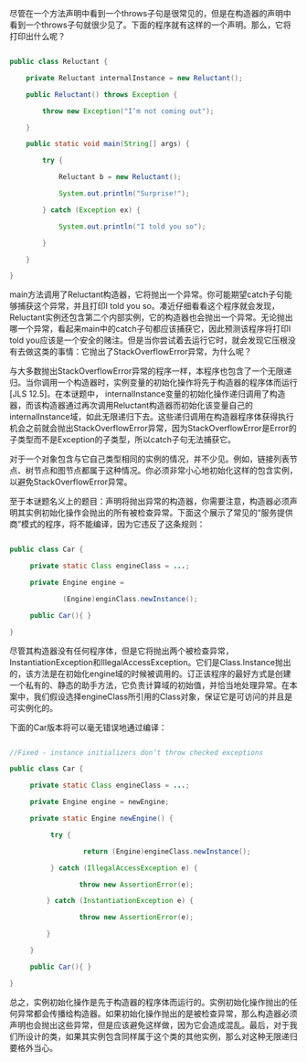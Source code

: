 尽管在一个方法声明中看到一个throws子句是很常见的，但是在构造器的声明中看到一个throws子句就很少见了。下面的程序就有这样的一个声明。那么，它将打印出什么呢？ 
```java  
public class Reluctant {
    private Reluctant internalInstance = new Reluctant();
    public Reluctant() throws Exception {
        throw new Exception("I‘m not coming out");
    }
    public static void main(String[] args) {
        try {
            Reluctant b = new Reluctant();
            System.out.println("Surprise!");
        } catch (Exception ex) {
            System.out.println("I told you so");
        }
    }
}
```
main方法调用了Reluctant构造器，它将抛出一个异常。你可能期望catch子句能够捕获这个异常，并且打印I told you so。凑近仔细看看这个程序就会发现，Reluctant实例还包含第二个内部实例，它的构造器也会抛出一个异常。无论抛出哪一个异常，看起来main中的catch子句都应该捕获它，因此预测该程序将打印I told you应该是一个安全的赌注。但是当你尝试着去运行它时，就会发现它压根没有去做这类的事情：它抛出了StackOverflowError异常，为什么呢？ 
与大多数抛出StackOverflowError异常的程序一样，本程序也包含了一个无限递归。当你调用一个构造器时，实例变量的初始化操作将先于构造器的程序体而运行[JLS 12.5]。在本谜题中， internalInstance变量的初始化操作递归调用了构造器，而该构造器通过再次调用Reluctant构造器而初始化该变量自己的internalInstance域，如此无限递归下去。这些递归调用在构造器程序体获得执行机会之前就会抛出StackOverflowError异常，因为StackOverflowError是Error的子类型而不是Exception的子类型，所以catch子句无法捕获它。 
对于一个对象包含与它自己类型相同的实例的情况，并不少见。例如，链接列表节点、树节点和图节点都属于这种情况。你必须非常小心地初始化这样的包含实例，以避免StackOverflowError异常。 
至于本谜题名义上的题目：声明将抛出异常的构造器，你需要注意，构造器必须声明其实例初始化操作会抛出的所有被检查异常。下面这个展示了常见的“服务提供商”模式的程序，将不能编译，因为它违反了这条规则： 
```java  
public class Car {
     private static Class engineClass = ...; 
     private Engine engine = 
             (Engine)enginClass.newInstance();
     public Car(){ }
}
```
尽管其构造器没有任何程序体，但是它将抛出两个被检查异常，InstantiationException和IllegalAccessException。它们是Class.Instance抛出的，该方法是在初始化engine域的时候被调用的。订正该程序的最好方式是创建一个私有的、静态的助手方法，它负责计算域的初始值，并恰当地处理异常。在本案中，我们假设选择engineClass所引用的Class对象，保证它是可访问的并且是可实例化的。 
下面的Car版本将可以毫无错误地通过编译： 
```java  
//Fixed - instance initializers don’t throw checked exceptions
public class Car {
     private static Class engineClass = ...;
     private Engine engine = newEngine;
     private static Engine newEngine() {
 		  try {
		          return (Engine)engineClass.newInstance();
    	  } catch (IllegalAccessException e) {
                 throw new AssertionError(e);
         } catch (InstantiationException e) {
                 throw new AssertionError(e);
         }
     }
     public Car(){ }
}
```
总之，实例初始化操作是先于构造器的程序体而运行的。实例初始化操作抛出的任何异常都会传播给构造器。如果初始化操作抛出的是被检查异常，那么构造器必须声明也会抛出这些异常，但是应该避免这样做，因为它会造成混乱。最后，对于我们所设计的类，如果其实例包含同样属于这个类的其他实例，那么对这种无限递归要格外当心。